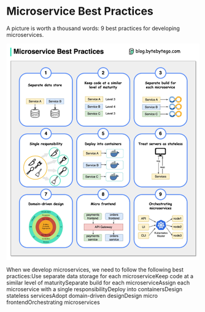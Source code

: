 # Microservice Best Practices

A picture is worth a thousand words: 9 best practices for developing microservices.<p>
  <img src="../images/microservice-best-practices.jpeg" />
</p>
When we develop microservices, we need to follow the following best practices:Use separate data storage for each microserviceKeep code at a similar level of maturitySeparate build for each microserviceAssign each microservice with a single responsibilityDeploy into containersDesign stateless servicesAdopt domain-driven designDesign micro frontendOrchestrating microservices